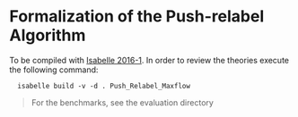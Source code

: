 Formalization of the Push-relabel Algorithm
===========================================

To be compiled with [Isabelle 2016-1](https://isabelle.in.tum.de/). In order to review the theories execute the following command:

```
  isabelle build -v -d . Push_Relabel_Maxflow
```

> For the benchmarks, see the evaluation directory


